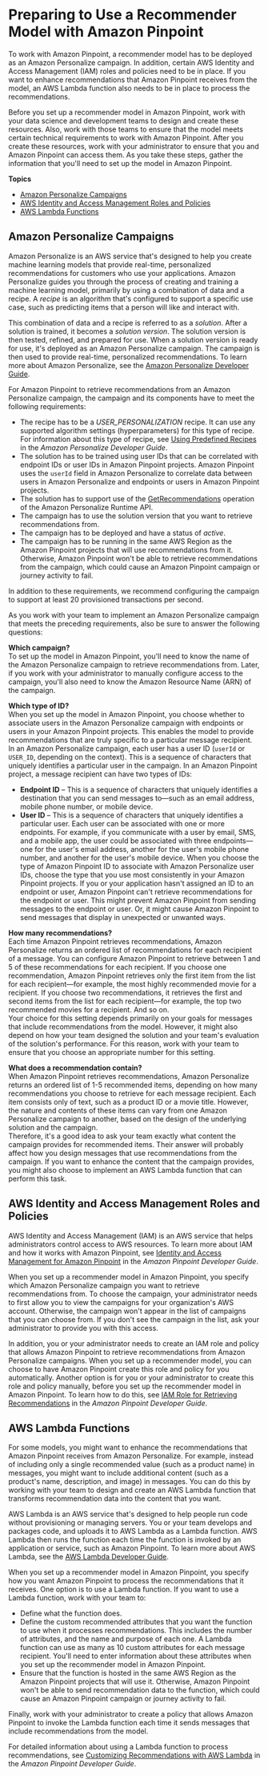 # Preparing to Use a Recommender Model with Amazon Pinpoint<a name="ml-models-rm-prerequisites"></a>

To work with Amazon Pinpoint, a recommender model has to be deployed as an Amazon Personalize campaign\. In addition, certain AWS Identity and Access Management \(IAM\) roles and policies need to be in place\. If you want to enhance recommendations that Amazon Pinpoint receives from the model, an AWS Lambda function also needs to be in place to process the recommendations\.

Before you set up a recommender model in Amazon Pinpoint, work with your data science and development teams to design and create these resources\. Also, work with those teams to ensure that the model meets certain technical requirements to work with Amazon Pinpoint\. After you create these resources, work with your administrator to ensure that you and Amazon Pinpoint can access them\. As you take these steps, gather the information that you'll need to set up the model in Amazon Pinpoint\. 

**Topics**
+ [Amazon Personalize Campaigns](#ml-models-rm-prerequisites-personalize)
+ [AWS Identity and Access Management Roles and Policies](#ml-models-rm-prerequisites-iam)
+ [AWS Lambda Functions](#ml-models-rm-prerequisites-lambda)

## Amazon Personalize Campaigns<a name="ml-models-rm-prerequisites-personalize"></a>

Amazon Personalize is an AWS service that's designed to help you create machine learning models that provide real\-time, personalized recommendations for customers who use your applications\. Amazon Personalize guides you through the process of creating and training a machine learning model, primarily by using a combination of data and a recipe\. A *recipe* is an algorithm that's configured to support a specific use case, such as predicting items that a person will like and interact with\.

This combination of data and a recipe is referred to as a *solution*\. After a solution is trained, it becomes a *solution version*\. The solution version is then tested, refined, and prepared for use\. When a solution version is ready for use, it's deployed as an Amazon Personalize campaign\. The campaign is then used to provide real\-time, personalized recommendations\. To learn more about Amazon Personalize, see the [Amazon Personalize Developer Guide](https://docs.aws.amazon.com/personalize/latest/dg/what-is-personalize.html)\.

For Amazon Pinpoint to retrieve recommendations from an Amazon Personalize campaign, the campaign and its components have to meet the following requirements:
+ The recipe has to be a *USER\_PERSONALIZATION* recipe\. It can use any supported algorithm settings \(hyperparameters\) for this type of recipe\. For information about this type of recipe, see [Using Predefined Recipes](https://docs.aws.amazon.com/personalize/latest/dg/working-with-predefined-recipes.html) in the *Amazon Personalize Developer Guide*\.
+ The solution has to be trained using user IDs that can be correlated with endpoint IDs or user IDs in Amazon Pinpoint projects\. Amazon Pinpoint uses the `userId` field in Amazon Personalize to correlate data between users in Amazon Personalize and endpoints or users in Amazon Pinpoint projects\.
+ The solution has to support use of the [GetRecommendations](https://docs.aws.amazon.com/personalize/latest/dg/API_RS_GetRecommendations.html) operation of the Amazon Personalize Runtime API\.
+ The campaign has to use the solution version that you want to retrieve recommendations from\. 
+ The campaign has to be deployed and have a status of *active*\.
+ The campaign has to be running in the same AWS Region as the Amazon Pinpoint projects that will use recommendations from it\. Otherwise, Amazon Pinpoint won't be able to retrieve recommendations from the campaign, which could cause an Amazon Pinpoint campaign or journey activity to fail\.

In addition to these requirements, we recommend configuring the campaign to support at least 20 provisioned transactions per second\.

As you work with your team to implement an Amazon Personalize campaign that meets the preceding requirements, also be sure to answer the following questions:

**Which campaign?**  
To set up the model in Amazon Pinpoint, you'll need to know the name of the Amazon Personalize campaign to retrieve recommendations from\. Later, if you work with your administrator to manually configure access to the campaign, you'll also need to know the Amazon Resource Name \(ARN\) of the campaign\.

**Which type of ID?**  
When you set up the model in Amazon Pinpoint, you choose whether to associate users in the Amazon Personalize campaign with endpoints or users in your Amazon Pinpoint projects\. This enables the model to provide recommendations that are truly specific to a particular message recipient\.  
In an Amazon Personalize campaign, each user has a user ID \(`userId` or `USER_ID`, depending on the context\)\. This is a sequence of characters that uniquely identifies a particular user in the campaign\. In an Amazon Pinpoint project, a message recipient can have two types of IDs:  
+ **Endpoint ID** – This is a sequence of characters that uniquely identifies a destination that you can send messages to—such as an email address, mobile phone number, or mobile device\.
+ **User ID** – This is a sequence of characters that uniquely identifies a particular user\. Each user can be associated with one or more endpoints\. For example, if you communicate with a user by email, SMS, and a mobile app, the user could be associated with three endpoints—one for the user's email address, another for the user's mobile phone number, and another for the user's mobile device\. 
When you choose the type of Amazon Pinpoint ID to associate with Amazon Personalize user IDs, choose the type that you use most consistently in your Amazon Pinpoint projects\. If you or your application hasn't assigned an ID to an endpoint or user, Amazon Pinpoint can't retrieve recommendations for the endpoint or user\. This might prevent Amazon Pinpoint from sending messages to the endpoint or user\. Or, it might cause Amazon Pinpoint to send messages that display in unexpected or unwanted ways\.

**How many recommendations?**  
Each time Amazon Pinpoint retrieves recommendations, Amazon Personalize returns an ordered list of recommendations for each recipient of a message\. You can configure Amazon Pinpoint to retrieve between 1 and 5 of these recommendations for each recipient\. If you choose one recommendation, Amazon Pinpoint retrieves only the first item from the list for each recipient—for example, the most highly recommended movie for a recipient\. If you choose two recommendations, it retrieves the first and second items from the list for each recipient—for example, the top two recommended movies for a recipient\. And so on\.  
Your choice for this setting depends primarily on your goals for messages that include recommendations from the model\. However, it might also depend on how your team designed the solution and your team's evaluation of the solution's performance\. For this reason, work with your team to ensure that you choose an appropriate number for this setting\.

**What does a recommendation contain?**  
When Amazon Pinpoint retrieves recommendations, Amazon Personalize returns an ordered list of 1\-5 recommended items, depending on how many recommendations you choose to retrieve for each message recipient\. Each item consists only of text, such as a product ID or a movie title\. However, the nature and contents of these items can vary from one Amazon Personalize campaign to another, based on the design of the underlying solution and the campaign\.  
Therefore, it's a good idea to ask your team exactly what content the campaign provides for recommended items\. Their answer will probably affect how you design messages that use recommendations from the campaign\. If you want to enhance the content that the campaign provides, you might also choose to implement an AWS Lambda function that can perform this task\.

## AWS Identity and Access Management Roles and Policies<a name="ml-models-rm-prerequisites-iam"></a>

AWS Identity and Access Management \(IAM\) is an AWS service that helps administrators control access to AWS resources\. To learn more about IAM and how it works with Amazon Pinpoint, see [Identity and Access Management for Amazon Pinpoint](https://docs.aws.amazon.com/pinpoint/latest/developerguide/security-iam.html) in the *Amazon Pinpoint Developer Guide*\.

When you set up a recommender model in Amazon Pinpoint, you specify which Amazon Personalize campaign you want to retrieve recommendations from\. To choose the campaign, your administrator needs to first allow you to view the campaigns for your organization's AWS account\. Otherwise, the campaign won't appear in the list of campaigns that you can choose from\. If you don't see the campaign in the list, ask your administrator to provide you with this access\. 

In addition, you or your administrator needs to create an IAM role and policy that allows Amazon Pinpoint to retrieve recommendations from Amazon Personalize campaigns\. When you set up a recommender model, you can choose to have Amazon Pinpoint create this role and policy for you automatically\. Another option is for you or your administrator to create this role and policy manually, before you set up the recommender model in Amazon Pinpoint\. To learn how to do this, see [IAM Role for Retrieving Recommendations](https://docs.aws.amazon.com/pinpoint/latest/developerguide/permissions-get-recommendations.html) in the *Amazon Pinpoint Developer Guide*\.

## AWS Lambda Functions<a name="ml-models-rm-prerequisites-lambda"></a>

For some models, you might want to enhance the recommendations that Amazon Pinpoint receives from Amazon Personalize\. For example, instead of including only a single recommended value \(such as a product name\) in messages, you might want to include additional content \(such as a product's name, description, and image\) in messages\. You can do this by working with your team to design and create an AWS Lambda function that transforms recommendation data into the content that you want\.

AWS Lambda is an AWS service that's designed to help people run code without provisioning or managing servers\. You or your team develops and packages code, and uploads it to AWS Lambda as a Lambda function\. AWS Lambda then runs the function each time the function is invoked by an application or service, such as Amazon Pinpoint\. To learn more about AWS Lambda, see the [AWS Lambda Developer Guide](https://docs.aws.amazon.com/lambda/latest/dg/welcome.html)\.

When you set up a recommender model in Amazon Pinpoint, you specify how you want Amazon Pinpoint to process the recommendations that it receives\. One option is to use a Lambda function\. If you want to use a Lambda function, work with your team to: 
+ Define what the function does\.
+ Define the custom recommended attributes that you want the function to use when it processes recommendations\. This includes the number of attributes, and the name and purpose of each one\. A Lambda function can use as many as 10 custom attributes for each message recipient\. You'll need to enter information about these attributes when you set up the recommender model in Amazon Pinpoint\.
+ Ensure that the function is hosted in the same AWS Region as the Amazon Pinpoint projects that will use it\. Otherwise, Amazon Pinpoint won't be able to send recommendation data to the function, which could cause an Amazon Pinpoint campaign or journey activity to fail\.

Finally, work with your administrator to create a policy that allows Amazon Pinpoint to invoke the Lambda function each time it sends messages that include recommendations from the model\. 

For detailed information about using a Lambda function to process recommendations, see [Customizing Recommendations with AWS Lambda](https://docs.aws.amazon.com/pinpoint/latest/developerguide/ml-models-rm-lambda.html) in the *Amazon Pinpoint Developer Guide*\.